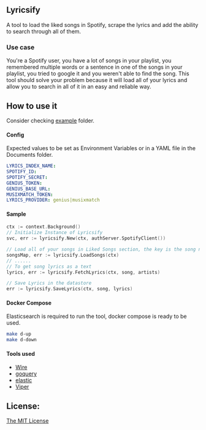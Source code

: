 ## Lyricsify
A tool to load the liked songs in Spotify, scrape the lyrics and add the ability to search through all of them.

### Use case
You're a Spotify user, you have a lot of songs in your playlist, you remembered multiple words or a sentence in one of the songs in your playlist, you tried to google it and you weren't able to find the song.
This tool should solve your problem because it will load all of your lyrics and allow you to search in all of it in an easy and reliable way.


## How to use it
Consider checking [example](https://github.com/ahmagdy/lyricsify/blob/master/example/main.go) folder.

#### Config
Expected values to be set as Environment Variables or in a YAML file in the Documents folder.
```yaml
LYRICS_INDEX_NAME:
SPOTIFY_ID:
SPOTIFY_SECRET: 
GENIUS_TOKEN: 
GENIUS_BASE_URL: 
MUSIXMATCH_TOKEN:
LYRICS_PROVIDER: genius|musixmatch
```

#### Sample
```go
ctx := context.Background()
// Initialize Instance of Lyricsify
svc, err := lyricsify.New(ctx, authServer.SpotifyClient())

// Load all of your songs in Liked Songs section, the key is the song name and the value is the artist/s
songsMap, err := lyricsify.LoadSongs(ctx)
// ......
// To get song lyrics as a text
lyrics, err := lyricsify.FetchLyrics(ctx, song, artists)

// Save Lyrics in the datastore
err := lyricsify.SaveLyrics(ctx, song, lyrics)

```
#### Docker Compose
Elasticsearch is required to run the tool, docker compose is ready to be used.
```bash
make d-up
make d-down
```

#### Tools used
- [Wire](https://github.com/google/wire)
- [goquery](https://github.com/PuerkitoBio/goquery)
- [elastic](https://github.com/olivere/elastic)
- [Viper](https://github.com/spf13/viper)


## License:
[The MIT License](https://github.com/ahmagdy/lyricsify/blob/master/LICENSE)

